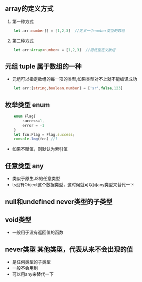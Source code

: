 ## array的定义方式
1. 第一种方式
```ts
    let arr:number[] = [1,2,3]  //定义一个number类型的数组
```
2. 第二种方式
```ts
    let arr:Array<number> = [1,2,3]  //用泛型定义数组
```

## 元组 tuple  属于数组的一种
- 元组可以指定数组的每一项的类型,如果类型对不上就不能编译成功
```ts
    let arr:[string,boolean,number] = ['sr',false,123]
```

## 枚举类型 enum
```ts
    enum Flag{
        success=1,
        error = -1
    }
    let fcn:Flag = Flag.success;
    console.log(fcn) //1
```
- 如果不赋值，则默认为索引值

## 任意类型 any
- 类似于原生JS的任意类型
- ts没有Object这个数据类型，这时候就可以用any类型来替代一下

## null和undefined  never类型的子类型

## void类型
- 一般用于没有返回值的函数

## never类型  其他类型，代表从来不会出现的值
- 是任何类型的子类型
- 一般不会用到
- 可以用any来替代一下
